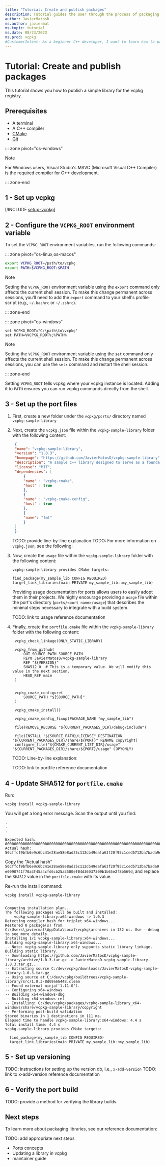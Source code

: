 ```yaml
---
title: "Tutorial: Create and publish packages"
description: Tutorial guides the user through the process of packaging a library for vcpkg.
author: JavierMatosD
ms.author: javiermat
ms.topic: tutorial
ms.date: 08/23/2023
ms.prod: vcpkg
#CustomerIntent: As a beginner C++ developer, I want to learn how to package libraries for vcpkg.
---
```


# Tutorial: Create and publish packages

This tutorial shows you how to publish a simple library for the vcpkg registry.

## Prerequisites

- A terminal
- A C++ compiler
- [CMake](https://cmake.org/download/)
- [Git](https://git-scm.com/downloads)

::: zone pivot="os-windows"

> [!NOTE]
> For Windows users, Visual Studio's MSVC (Microsoft Visual C++ Compiler) is the required compiler for C++ development.

::: zone-end

## 1 - Set up vcpkg

[!INCLUDE [setup-vcpkg](includes/setup-vcpkg.md)]

## 2 - Configure the `VCPKG_ROOT` environment variable

To set the `VCPKG_ROOT` environment variables, run the following commands:

::: zone pivot="os-linux,os-macos"

```bash
export VCPKG_ROOT=/path/to/vcpkg
export PATH=$VCPKG_ROOT:$PATH
```

> [!NOTE]
> Setting the `VCPKG_ROOT` environment variable using the `export` command only affects the current shell session. To make this change permanent across sessions, you'll need to add the `export` command to your shell's profile script (e.g., `~/.bashrc` or `~/.zshrc`).

::: zone-end

::: zone pivot="os-windows"

```console
set VCPKG_ROOT="C:\path\to\vcpkg"
set PATH=%VCPKG_ROOT%;%PATH%
```

> [!NOTE]
> Setting the `VCPKG_ROOT` environment variable using the `set` command only affects the current shell session. To make this change permanent across sessions, you can use the `setx` command and restart the shell session.

::: zone-end

Setting `VCPKG_ROOT` tells vcpkg where your vcpkg instance is located.
Adding it to `PATH` ensures you can run vcpkg commands directly from the shell.

## 3 - Set up the port files

1. First, create a new folder under the `vcpkg/ports/` directory named `vcpkg-sample-library`

2. Next, create the `vcpkg.json` file within the `vcpkg-sample-library` folder with the following content:
   
   ```json
    {
    "name": "vcpkg-sample-library",
    "version": "1.0.3",
    "homepage": "https://github.com/JavierMatosD/vcpkg-sample-library",
    "description": "A sample C++ library designed to serve as a foundational example for a tutorial on packaging libraries with vcpkg.",
    "license": "MIT",
    "dependencies": [
        {
        "name" : "vcpkg-cmake",
        "host" : true
        },
        {
        "name" : "vcpkg-cmake-config",
        "host" : true
        },
        {
        "name": "fmt"
        }
    ]
    }
    ```
    TODO: provide line-by-line explanation
    TODO: For more information on `vcpkg.json`, see the following:

3. Now, create the `usage` file within the `vcpkg-sample-library` folder with the following content:

   ```
   vcpkg-sample-library provides CMake targets:
   
   find_package(my_sample_lib CONFIG REQUIRED)
   target_link_libraries(main PRIVATE my_sample_lib::my_sample_lib)
   ```
   Providing usage documentation for ports allows users to easily adopt them in their projects. We highly encourage providing a `usage` file within the port's directory (`ports/<port name>/usage`) that describes the minimal steps necessary to integrate with a build system.

   TODO: link to usage reference documentation

4. Finally, create the `portfile.cmake` file within the `vcpkg-sample-library` folder with the following content:
      
   ```
    vcpkg_check_linkage(ONLY_STATIC_LIBRARY)

    vcpkg_from_github(
        OUT_SOURCE_PATH SOURCE_PATH
        REPO JavierMatosD/vcpkg-sample-library
        REF "${VERSION}"
        SHA512 0  # This is a temporary value. We will modify this value in the next section.
        HEAD_REF main
    )


    vcpkg_cmake_configure(
        SOURCE_PATH "${SOURCE_PATH}"
    )

    vcpkg_cmake_install()

    vcpkg_cmake_config_fixup(PACKAGE_NAME "my_sample_lib")

    file(REMOVE_RECURSE "${CURRENT_PACKAGES_DIR}/debug/include")

    file(INSTALL "${SOURCE_PATH}/LICENSE" DESTINATION "${CURRENT_PACKAGES_DIR}/share/${PORT}" RENAME copyright)
    configure_file("${CMAKE_CURRENT_LIST_DIR}/usage" "${CURRENT_PACKAGES_DIR}/share/${PORT}/usage" COPYONLY)
    ```

    TODO: Line-by-line explanation:

    TODO: link to portfile reference documentation

## 4 - Update SHA512 for `portfile.cmake`

Run:

```console
vcpkg install vcpkg-sample-library
```

You will get a long error message. Scan the output until you find:
```console
.
.
.

Expected hash: 00000000000000000000000000000000000000000000000000000000000000000000000000000000000000000000000000000000000000000000000000000000
Actual hash: 56cffcf9bfb6e9c6bc41e28ae58e8ad25c112db49eafa63f20f95c1ced5712ba7bada9e0990741f70a3f45a4cfd6cb25a3500ef04d36037309b1b65e2f8b569d
```

Copy the "Actual hash"  `56cffcf9bfb6e9c6bc41e28ae58e8ad25c112db49eafa63f20f95c1ced5712ba7bada9e0990741f70a3f45a4cfd6cb25a3500ef04d36037309b1b65e2f8b569d`, and replace the `SHA512` value in the `portfile.cmake` with its value.

Re-run the install command:
```
vcpkg install vcpkg-sample-library


Computing installation plan...
The following packages will be built and installed:
    vcpkg-sample-library:x64-windows -> 1.0.3
Detecting compiler hash for triplet x64-windows...
Restored 0 package(s) from C:\Users\javiermat\AppData\Local\vcpkg\archives in 132 us. Use --debug to see more details.
Installing 1/1 vcpkg-sample-library:x64-windows...
Building vcpkg-sample-library:x64-windows...
-- Note: vcpkg-sample-library only supports static library linkage. Building static library.
-- Downloading https://github.com/JavierMatosD/vcpkg-sample-library/archive/1.0.3.tar.gz -> JavierMatosD-vcpkg-sample-library-1.0.3.tar.gz...
-- Extracting source C:/dev/vcpkg/downloads/JavierMatosD-vcpkg-sample-library-1.0.3.tar.gz
-- Using source at C:/dev/vcpkg/buildtrees/vcpkg-sample-library/src/1.0.3-8d09a66448.clean
-- Found external ninja('1.11.0').
-- Configuring x64-windows
-- Building x64-windows-dbg
-- Building x64-windows-rel
-- Installing: C:/dev/vcpkg/packages/vcpkg-sample-library_x64-windows/share/vcpkg-sample-library/copyright
-- Performing post-build validation
Stored binaries in 1 destinations in 111 ms.
Elapsed time to handle vcpkg-sample-library:x64-windows: 4.4 s
Total install time: 4.4 s
vcpkg-sample-library provides CMake targets:

  find_package(my_sample_lib CONFIG REQUIRED)
  target_link_libraries(main PRIVATE my_sample_lib::my_sample_lib)
```

## 5 - Set up versioning

TODO: instructions for setting up the version db, i.e., `x-add-version`
TODO: link to x-add-version reference documentation

## 6 - Verify the port build

TODO: provide a method for verifying the library builds

## Next steps

To learn more about packaging libraries, see our reference documentation:

TODO: add appropriate next steps

- Ports concepts
- Updating a library in vcpkg
- maintainer guide
